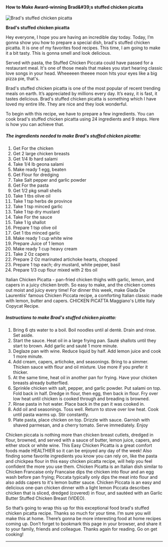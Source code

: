             

#### How to Make Award-winning Brad&amp;#39;s stuffed chicken picatta

![Brad's stuffed chicken picatta](https://img-global.cpcdn.com/recipes/eae460ee669972b0/751x532cq70/brads-stuffed-chicken-picatta-recipe-main-photo.jpg)

**Brad's stuffed chicken picatta**

Hey everyone, I hope you are having an incredible day today. Today, I’m gonna show you how to prepare a special dish, brad's stuffed chicken picatta. It is one of my favorites food recipes. This time, I am going to make it a bit tasty. This is gonna smell and look delicious.

Served with pasta, the Stuffed Chicken Piccata could have passed for a restaurant meal. It's one of those meals that makes you start hearing classic love songs in your head. Wheeeeen theeee moon hits your eyes like a big pizza pie, that's.

Brad's stuffed chicken picatta is one of the most popular of recent trending meals on earth. It’s appreciated by millions every day. It’s easy, it is fast, it tastes delicious. Brad's stuffed chicken picatta is something which I have loved my entire life. They are nice and they look wonderful.

To begin with this recipe, we have to prepare a few ingredients. You can cook brad's stuffed chicken picatta using 24 ingredients and 9 steps. Here is how you can achieve that.

##### The ingredients needed to make Brad's stuffed chicken picatta:

1.  Get For the chicken
2.  Get 2 large chicken breasts
3.  Get 1/4 lb hard salami
4.  Take 1/4 lb geona salami
5.  Make ready 1 egg, beaten
6.  Get Flour for dredging
7.  Take Salt pepper and garlic powder
8.  Get For the pasta
9.  Get 1/2 pkg small shells
10.  Take 1 tbs olive oil
11.  Take 1 tsp herbs de province
12.  Take 1 tsp minced garlic
13.  Take 1 tsp dry mustard
14.  Take For the sauce
15.  Take 1 lg shallot
16.  Prepare 1 tsp olive oil
17.  Get 1 tbs minced garlic
18.  Make ready 1 cup white wine
19.  Prepare Juice of 1 lemon
20.  Make ready 1 cup heavy cream
21.  Take 2 Oz capers
22.  Prepare 2 Oz marinated artichoke hearts, chopped
23.  Prepare 1 tsp each; dry mustard, white pepper, basil
24.  Prepare 1/3 cup flour mixed with 2 tbs oil

Italian Chicken Picatta - pan-fried chicken thighs with garlic, lemon, and capers in a juicy chicken broth. So easy to make, and the chicken comes out moist and juicy every time! For dinner this week, make Giada De Laurentiis' famous Chicken Piccata recipe, a comforting Italian classic made with lemon, butter and capers. CHICKEN PICATTA Maggiano's Little Italy Copycat Recipe.

##### Instructions to make Brad's stuffed chicken picatta:

1.  Bring 6 qts water to a boil. Boil noodles until al dentè. Drain and rinse. Set aside.
2.  Start the sauce. Heat oil in a large frying pan. Sauté shallots until they start to brown. Add garlic and sauté 1 more minute.
3.  Deglaze pan with wine. Reduce liquid by half. Add lemon juice and cook 1 more minute.
4.  Add cream, capers, artichoke, and seasonings. Bring to a simmer. Thicken sauce with flour and oil mixture. Use more if you prefer it thicker.
5.  At the same time, heat oil in another pan for frying. Have your chicken breasts already butterflied.
6.  Sprinkle chicken with salt, pepper, and garlic powder. Put salami on top. Fold back in half. Dredge in flour, then egg, then back in flour. Fry over low heat until chicken is cooked through and breading is browned.
7.  Rinse pasta in hot water. Place back in the pan it was cooked in.
8.  Add oil and seasonings. Toss well. Return to stove over low heat. Cook until pasta warms up. Stir constantly.
9.  Plate pasta, place chicken on top. Drizzle with sauce. Garnish with shaved parmesan, and a cherry tomato. Serve immediately. Enjoy

Chicken piccata is nothing more than chicken breast cutlets, dredged in flour, browned, and served with a sauce of butter, lemon juice, capers, and either stock or white wine. This Easy Chicken Picatta is a great comfort foods made HEALTHIER so it can be enjoyed any day of the week! Also finding some favorite ingredients you know you can rely on, like the pasta and chickpea flour in this easy chicken picatta recipe, will help you feel confident the more you use them. Chicken Picatta is an Italian dish similar to Chicken Francaise only Francaise dips the chicken into flour and an egg wash before pan frying; Piccata typically only dips the meat into flour and also adds capers to it's lemon butter sauce. Chicken Piccata is an easy and delicious one-pan chicken dinner with a light lemon Piccata describes chicken that is sliced, dredged (covered) in flour, and sautéed with an Garlic Butter Stuffed Chicken Breast (VIDEO).

So that’s going to wrap this up for this exceptional food brad's stuffed chicken picatta recipe. Thanks so much for your time. I’m sure you will make this at home. There’s gonna be more interesting food at home recipes coming up. Don’t forget to bookmark this page in your browser, and share it to your family, friends and colleague. Thanks again for reading. Go on get cooking!

* * *